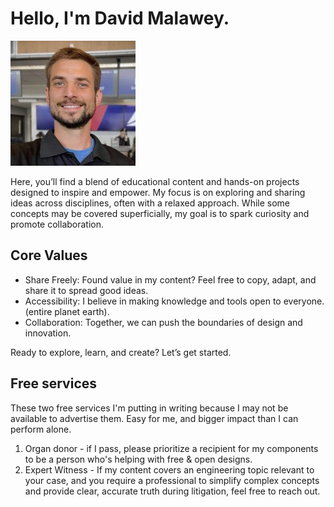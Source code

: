# Hello, I'm David Malawey.

![David Malawey](images/1699384920784.jpeg ':class=image-border-rounded')

Here, you’ll find a blend of educational content and hands-on projects designed to inspire and empower. My focus is on exploring and sharing ideas across disciplines, often with a relaxed approach. While some concepts may be covered superficially, my goal is to spark curiosity and promote collaboration.

## Core Values

- Share Freely: Found value in my content? Feel free to copy, adapt, and share it to spread good ideas.
- Accessibility: I believe in making knowledge and tools open to everyone. (entire planet earth).
- Collaboration: Together, we can push the boundaries of design and innovation.

Ready to explore, learn, and create? Let’s get started.

## Free services

These two free services I'm putting in writing because I may not be available to advertise them.  Easy for me, and bigger impact than I can perform alone.
1) Organ donor - if I pass, please prioritize a recipient for my components to be a person who's helping with free & open designs.
2) Expert Witness - If my content covers an engineering topic relevant to your case, and you require a professional to simplify complex concepts and provide clear, accurate truth during litigation, feel free to reach out.
